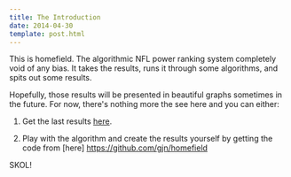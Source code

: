 ```yaml
---
title: The Introduction
date: 2014-04-30
template: post.html
---
```


This is homefield. The algorithmic NFL power ranking system completely void of
any bias. It takes the results, runs it through some algorithms, and spits
out some results.

Hopefully, those results will be presented in beautiful graphs sometimes
in the future. For now, there's nothing more the see here and you can either:

1. Get the last results [here](https://raw.githubusercontent.com/gjn/homefield/master/results.csv).

2. Play with the algorithm and create the results yourself by getting the code
from [here] https://github.com/gjn/homefield

SKOL!

